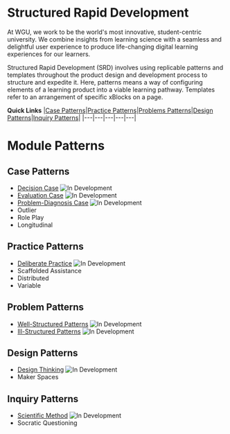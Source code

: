 # Structured Rapid Development

At WGU, we work to be the world's most innovative, student-centric university. We combine insights from learning science with a seamless and delightful user experience to produce life-changing digital learning experiences for our learners.

Structured Rapid Development (SRD) involves using replicable patterns and templates throughout the product design and development process to structure and expedite it. Here, patterns means a way of configuring elements of a learning product into a viable learning pathway. Templates refer to an arrangement of specific xBlocks on a page. 

<!-- - [Learning Pathway Patterns](#learning-pathway-patterns) -->
__Quick Links__
|[Case Patterns](#case-patterns)|[Practice Patterns](#practice-patterns)|[Problems Patterns](#problems-patterns)|[Design Patterns](#design-patterns)|[Inquiry Patterns](#inquiry-patterns)|
|---|---|---|---|---|
# Module Patterns
## Case Patterns
- [Decision Case](./modules/cases/DecisionCase.md) <img src="https://img.shields.io/badge/-dev-orange" alt="In Development" />
- [Evaluation Case](./modules/cases/EvaluationCase.md) <img src="https://img.shields.io/badge/-dev-orange" alt="In Development" />
- [Problem-Diagnosis Case](./modules/cases/ProblemDiagnosisCase.md) <img src="https://img.shields.io/badge/-dev-orange" alt="In Development" />
- Outlier
- Role Play
- Longitudinal

## Practice Patterns
- [Deliberate Practice](./modules/practice/DeliberatePractice.md) <img src="https://img.shields.io/badge/-dev-orange" alt="In Development" />
- Scaffolded Assistance
- Distributed
- Variable

## Problem Patterns
- [Well-Structured Patterns](./modules/problems/WellStructuredProblem.md) <img src="https://img.shields.io/badge/-dev-orange" alt="In Development" />
- [Ill-Structured Patterns](./modules/problems/IllStructuredProblem.md) <img src="https://img.shields.io/badge/-dev-orange" alt="In Development" />
## Design Patterns
- [Design Thinking](./modules/design/DesignThinking.md) <img src="https://img.shields.io/badge/-dev-orange" alt="In Development" />
- Maker Spaces

## Inquiry Patterns
- [Scientific Method](./modules/inquiry/ScientificMethod.md) <img src="https://img.shields.io/badge/-dev-orange" alt="In Development" />
- Socratic Questioning


<!-- # xBlocks
# Resources
## Articles
Coming soon
## Packages
Coming soon
## Examples
Coming soon
## Tools
Coming soon
## Videos
Coming soon
## Books
Coming soon
## Courses
Coming soon -->